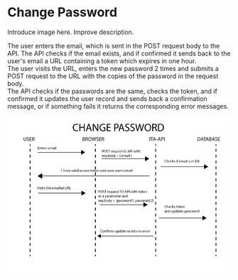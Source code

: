# Change Password

Introduce image here.
Improve description.

The user enters the email, which is sent in the POST request body to the API. The API checks if the email exists, and if confirmed it sends back to the user's email a URL containing a token which expires in one hour.  
The user visits the URL, enters the new password 2 times and submits a POST request to the URL with the copies of the password in the request body.  
The API checks if the passwords are the same, checks the token, and if confirmed it updates the user record and sends back a confirmation message, or if something fails it returns the corresponding error messages.

![Drag Racing](../../static/img/changePassword.png)
